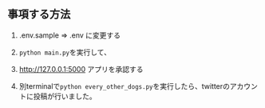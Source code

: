 ## 事項する方法

1. .env.sample => .env に変更する

2. ```python main.py```を実行して、

3. http://127.0.0.1:5000 アプリを承認する

4. 別terminalで```python every_other_dogs.py```を実行したら、twitterのアカウントに投稿が行いました。


